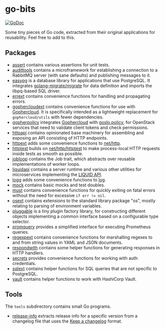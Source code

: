 <!--
SPDX-FileCopyrightText: 2025 SAP SE or an SAP affiliate company

SPDX-License-Identifier: Apache-2.0
-->

# go-bits

[![GoDoc](https://godoc.org/github.com/sapcc/go-bits?status.svg)](https://godoc.org/github.com/sapcc/go-bits)

Some tiny pieces of Go code, extracted from their original applications for
reusability. Feel free to add to this.

## Packages

* [assert](./assert) contains various assertions for unit tests.
* [audittools](./audittools) contains a microframework for establishing a connection to a RabbitMQ server (with sane defaults) and publishing messages to it.
* [easypg](./easypg) is a database library for applications that use PostgreSQL. It integrates [golang-migrate/migrate](https://github.com/golang-migrate/migrate) for data definition and imports the libpq-based SQL driver.
* [errext](./errext) contains convenience functions for handling and propagating errors.
* [gophercloudext](./gophercloudext) contains convenience functions for use with [Gophercloud](https://github.com/gophercloud/gophercloud). It is specifically intended as a lightweight replacement for `gophercloud/utils` with fewer dependencies.
* [gopherpolicy](./gopherpolicy) integrates [Gophercloud](https://github.com/gophercloud/gophercloud) with [goslo.policy](https://github.com/databus23/goslo.policy), for OpenStack services that need to validate client tokens and check permissions.
* [httpapi](./httpapi) contains opinionated base machinery for assembling and exposing an API consisting of HTTP endpoints.
* [httpext](./httpext) adds some convenience functions to [net/http](https://golang.org/pkg/net/http).
* [httptest](./httptest) builds on [net/http/httptest](https://golang.org/pkg/net/http/httptest) to make process-local HTTP requests inside tests as smooth as possible.
* [jobloop](./jobloop) contains the Job trait, which abstracts over reusable implementations of worker loops.
* [liquidapi](./liquidapi) contains a server runtime and various other utilities for microservices implementing the [LIQUID API](https://pkg.go.dev/github.com/sapcc/go-api-declarations/liquid).
* [logg](./logg) adds some convenience functions to [log](https://golang.org/pkg/log/).
* [mock](./mock) contains basic mocks and test doubles.
* [must](./must) contains convenience functions for quickly exiting on fatal errors without the need for excessive `if err != nil`.
* [osext](./osext) contains extensions to the standard library package "os", mostly relating to parsing of environment variables.
* [pluggable](./pluggable) is a tiny plugin factory library, for constructing different objects implementing a common interface based on a configurable type selector.
* [promquery](./promquery) provides a simplified interface for executing Prometheus queries.
* [regexpext](./regexpext) contains convenience functions for marshalling regexes to and from string values in YAML and JSON documents.
* [respondwith](./respondwith) contains some helper functions for generating responses in HTTP handlers.
* [secrets](./secrets) provides convenience functions for working with auth credentials.
* [sqlext](./sqlext) contains helper functions for SQL queries that are not specific to PostgreSQL.
* [vault](./vault) contains helper functions to work with HashiCorp Vault.

## Tools

The `tools` subdirectory contains small Go programs.

* [release-info](./tools/release-info) extracts release info for a specific version from a
  changelog file that uses the [Keep a changelog](https://keepachangelog.com) format.
